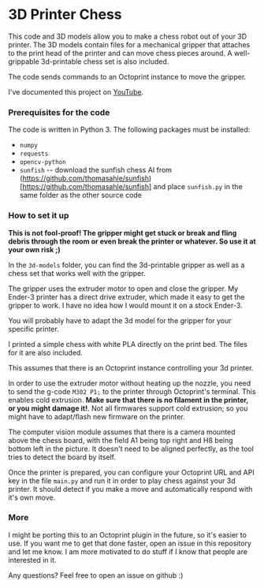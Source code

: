 # 3D Printer Chess

This code and 3D models allow you to make a chess robot out of your 3D printer. The 3D models contain files for a mechanical gripper that attaches to the print head of the printer and can move chess pieces around. A well-grippable 3d-printable chess set is also included.

The code sends commands to an Octoprint instance to move the gripper. 

I've documented this project on [YouTube](https://youtu.be/6b2As388-Ro). 

### Prerequisites for the code

The code is written in Python 3. The following packages must be installed:

* `numpy`
* `requests`
* `opencv-python`
* `sunfish` -- download the sunfish chess AI from (https://github.com/thomasahle/sunfish)[https://github.com/thomasahle/sunfish] and place `sunfish.py` in the same folder as the other source code


### How to set it up

**This is not fool-proof! The gripper might get stuck or break and fling debris through the room or even break the printer or whatever. So use it at your own risk ;)**

In the `3d-models` folder, you can find the 3d-printable gripper as well as a chess set that works well with the gripper. 

The gripper uses the extruder motor to open and close the gripper. My Ender-3 printer has a direct drive extruder, which made it easy to get the gripper to work. I have no idea how I would mount it on a stock Ender-3. 

You will probably have to adapt the 3d model for the gripper for your specific printer. 

I printed a simple chess with white PLA directly on the print bed. The files for it are also included. 

This assumes that there is an Octoprint instance controlling your 3d printer. 

In order to use the extruder motor without heating up the nozzle, you need to send the g-code `M302 P1;` to the printer through Octoprint's terminal. This enables cold extrusion. **Make sure that there is no filament in the printer, or you might damage it!**. Not all firmwares support cold extrusion; so you might have to adapt/flash new firmware on the printer. 

The computer vision module assumes that there is a camera mounted above the chess board, with the field A1 being top right and H8 being bottom left in the picture. It doesn't need to be aligned perfectly, as the tool tries to detect the board by itself. 

Once the printer is prepared, you can configure your Octoprint URL and API key in the file `main.py` and run it in order to play chess against your 3d printer. It should detect if you make a move and automatically respond with it's own move. 

### More

I might be porting this to an Octoprint plugin in the future, so it's easier to use. If you want me to get that done faster, open an issue in this repository and let me know. I am more motivated to do stuff if I know that people are interested in it. 

Any questions? Feel free to open an issue on github :)
